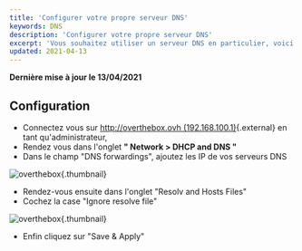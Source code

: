 ```yaml
---
title: 'Configurer votre propre serveur DNS'
keywords: DNS
description: 'Configurer votre propre serveur DNS'
excerpt: 'Vous souhaitez utiliser un serveur DNS en particulier, voici le guide pour spécifier votre serveur DNS transmis par DHCP'
updated: 2021-04-13
---
```


**Dernière mise à jour le 13/04/2021**

## Configuration

- Connectez vous sur [http://overthebox.ovh (192.168.100.1)](http://overthebox.ovh){.external} en tant qu'administrateur,
- Rendez vous dans l'onglet **" Network > DHCP and DNS "**
- Dans le champ "DNS forwardings", ajoutez les IP de vos serveurs DNS


![overthebox](images/4416.png){.thumbnail}

- Rendez-vous ensuite dans l'onglet "Resolv and Hosts Files"
- Cochez la case "Ignore resolve file"


![overthebox](images/4417.png){.thumbnail}

- Enfin cliquez sur "Save & Apply"
